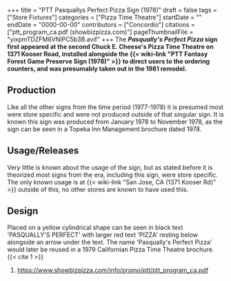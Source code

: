 +++
title = "PTT Pasquallys Perfect Pizza Sign (1978)"
draft = false
tags = ["Store Fixtures"]
categories = ["Pizza Time Theatre"]
startDate = ""
endDate = "0000-00-00"
contributors = ["Concordio"]
citations = ["ptt_program_ca.pdf (showbizpizza.com)"]
pageThumbnailFile = "yixpmTDZFM6VNlPC5b3B.avif"
+++
The ***Pasqually's Perfect Pizza* sign first appeared at the second Chuck E. Cheese's Pizza Time Theatre on 1371 Kooser Road, installed alongside the {{< wiki-link "PTT Fantasy Forest Game Preserve Sign (1978)" >}} to direct users to the ordering counters, and was presumably taken out in the 1981 remodel.**

## Production

Like all the other signs from the time period (1977-1978) it is presumed most were store specific and were not produced outside of that singular sign. It is known this sign was produced from January 1978 to November 1978, as the sign can be seen in a Topeka Inn Management brochure dated 1978.

## Usage/Releases

Very little is known about the usage of the sign, but as stated before it is theorized most signs from the era, including this sign, were store specific. The only known usage is at {{< wiki-link "San Jose, CA (1371 Kooser Rd)" >}} outside of this, no other stores are known to have used this.

## Design

Placed on a yellow cylindrical shape can be seen in black text 'PASQUALLY'S PERFECT' with larger red text 'PIZZA' resting below alongside an arrow under the text. The name 'Pasqually's Perfect Pizza' would later be reused in a 1979 Californian Pizza Time Theatre brochure. {{< cite 1 >}}

1.  https://www.showbizpizza.com/info/promo/ptt/ptt_program_ca.pdf
